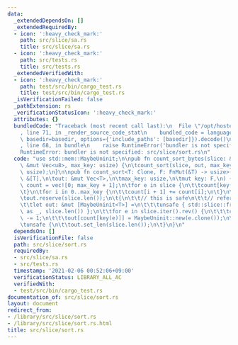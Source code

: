 ```yaml
---
data:
  _extendedDependsOn: []
  _extendedRequiredBy:
  - icon: ':heavy_check_mark:'
    path: src/slice/sa.rs
    title: src/slice/sa.rs
  - icon: ':heavy_check_mark:'
    path: src/tests.rs
    title: src/tests.rs
  _extendedVerifiedWith:
  - icon: ':heavy_check_mark:'
    path: test/src/bin/cargo_test.rs
    title: test/src/bin/cargo_test.rs
  _isVerificationFailed: false
  _pathExtension: rs
  _verificationStatusIcon: ':heavy_check_mark:'
  attributes: {}
  bundledCode: "Traceback (most recent call last):\n  File \"/opt/hostedtoolcache/Python/3.9.1/x64/lib/python3.9/site-packages/onlinejudge_verify/documentation/build.py\"\
    , line 71, in _render_source_code_stat\n    bundled_code = language.bundle(stat.path,\
    \ basedir=basedir, options={'include_paths': [basedir]}).decode()\n  File \"/opt/hostedtoolcache/Python/3.9.1/x64/lib/python3.9/site-packages/onlinejudge_verify/languages/user_defined.py\"\
    , line 68, in bundle\n    raise RuntimeError('bundler is not specified: {}'.format(path.as_posix()))\n\
    RuntimeError: bundler is not specified: src/slice/sort.rs\n"
  code: "use std::mem::MaybeUninit;\n\npub fn count_sort_bytes(slice: &[u8], out:\
    \ &mut Vec<u8>, max_key: usize) {\n\tcount_sort(slice, out, max_key, |&x| x as\
    \ usize);\n}\n\npub fn count_sort<T: Clone, F: FnMut(&T) -> usize>(\n\tslice:\
    \ &[T],\n\tout: &mut Vec<T>,\n\tmax_key: usize,\n\tmut key: F,\n) {\n\tlet mut\
    \ count = vec![0; max_key + 1];\n\tfor e in slice {\n\t\tcount[key(e)] += 1;\n\
    \t}\n\tfor i in 0..max_key {\n\t\tcount[i + 1] += count[i];\n\t}\n\tout.clear();\n\
    \tout.reserve(slice.len());\n\t{\n\t\t// this is safe\n\t\t// refer to https://docs.rs/uninit/0.4.0/uninit/extension_traits/trait.VecCapacity.html#method.get_backing_buffer_with_leaking_writes\n\
    \t\tlet out: &mut [MaybeUninit<T>] =\n\t\t\tunsafe { std::slice::from_raw_parts_mut(out.as_mut_ptr()\
    \ as _, slice.len()) };\n\t\tfor e in slice.iter().rev() {\n\t\t\tcount[key(e)]\
    \ -= 1;\n\t\t\tout[count[key(e)]] = MaybeUninit::new(e.clone());\n\t\t}\n\t}\n\
    \tunsafe {\n\t\tout.set_len(slice.len());\n\t}\n}\n"
  dependsOn: []
  isVerificationFile: false
  path: src/slice/sort.rs
  requiredBy:
  - src/slice/sa.rs
  - src/tests.rs
  timestamp: '2021-02-06 00:52:06+09:00'
  verificationStatus: LIBRARY_ALL_AC
  verifiedWith:
  - test/src/bin/cargo_test.rs
documentation_of: src/slice/sort.rs
layout: document
redirect_from:
- /library/src/slice/sort.rs
- /library/src/slice/sort.rs.html
title: src/slice/sort.rs
---
```

